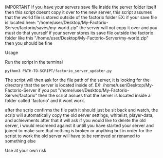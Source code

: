 IMPORTANT
If you have your servers save file inside the server folder itself then this script doesnt copy it over to the new server, this script assumes that the world file is stored outside of the factorio folder
EX: if your save file is located here: "/home/user/Desktop/My-Factorio-Server/factorio/saves/my-world.zip" the server will not copy it over and you must do that yourself
if your server stores its save file outside the factorio folder like this "/home/user/Desktop/My-Factorio-Server/my-world.zip" then you should be fine


Usage

Run the script in the terminal
```
python3 PATH-TO-SCRIPT/factorio_server_updater.py
```

The script will then ask for the file path of the server, it is looking for the directory that the server is located inside of.
EX: /home/user/Desktop/My-Factorio-Server
if you put "/home/user/Desktop/My-Factorio-Server/factorio" then the script assues that the server is located inside a folder called 'factorio' and it wont work.

after the scrip confirms the file path it should just be sit back and watch, the scrip will automatically copy the old server settings, whitelist, player-data, and achievments
after that it will ask if you would like to delete the old server, i would recomend against it untill you have started your server and joined to make sure that nothing is broken or anything but in order for the script to work the old server will have to be removed or renamed to something else


Use at your own risk
